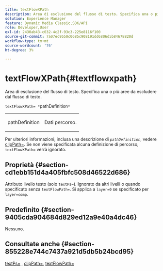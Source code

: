 ```yaml
---
title: textFlowXPath
description: Area di esclusione del flusso di testo. Specifica una o più aree da escludere dal flusso di testo.
solution: Experience Manager
feature: Dynamic Media Classic,SDK/API
role: Developer,User
exl-id: 2430ab43-c032-4c2f-93c3-225e8116f100
source-git-commit: 7a07ec9550c0685c908191dd6806d5b84678820d
workflow-type: tm+mt
source-wordcount: '76'
ht-degree: 3%

---
```


# textFlowXPath{#textflowxpath}

Area di esclusione del flusso di testo. Specifica una o più aree da escludere dal flusso di testo.

`textFlowXPath= *`pathDefinition`*`

<table id="simpletable_7E0EA48AEBB5426CBE948FCA18882C66"> 
 <tr class="strow"> 
  <td class="stentry"> <p><span class="varname"> pathDefinition</span> </p> </td> 
  <td class="stentry"> <p>Dati percorso. </p></td> 
 </tr> 
</table>

Per ulteriori informazioni, inclusa una descrizione di *`pathDefinition`*, vedere [clipPath=](../../../../../is-api/http-ref/image-serving-api-ref/c-http-protocol-reference/c-command-reference/r-clippath.md#reference-8139b1b52dc54749b51b109521ddf83d). Se non viene specificata alcuna definizione di percorso, `textFlowXPath=` verrà ignorato.

## Proprietà {#section-cd1ebb151d4a405fbfc508d46522d686}

Attributo livello testo (solo `textPs=`). Ignorato da altri livelli o quando specificato senza `textFlowPath=`. Si applica a `layer=0` se specificato per `layer=comp`.

## Predefinito {#section-9405cda904684d829ed12a9e40a4dc46}

Nessuno.

## Consultate anche {#section-855228e744c7437a921d5db5b24bcd95}

[textPs=](../../../../../is-api/http-ref/image-serving-api-ref/c-http-protocol-reference/c-command-reference/r-textps.md#reference-4209a2a6169f44278da2647cfb0cd767) , [clipPath=](../../../../../is-api/http-ref/image-serving-api-ref/c-http-protocol-reference/c-command-reference/r-clippath.md#reference-8139b1b52dc54749b51b109521ddf83d), [textFlowPath=](../../../../../is-api/http-ref/image-serving-api-ref/c-http-protocol-reference/c-command-reference/r-textflowpath.md#reference-0b8d9493d71342f0b6a64a6d221584ef)
